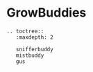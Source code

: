 GrowBuddies
===========


```{eval-rst}
.. toctree::
   :maxdepth: 2

   snifferbuddy
   mistbuddy
   gus
```
